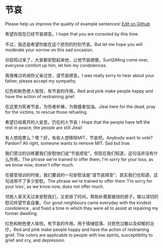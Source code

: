 # 节哀

Please help us improve the quality of example sentences! [Edit on Github](https://github.com/jiyushe/jiyu-example-sentence-source/blob/main/chinese/jieai.md)

<p><span class="chinese">希望你现在已经节哀顺变。</span><span class="english">I hope that you are consoled by this time.</span></p>

<p><span class="chinese">不过，我还是希望你能在这个悲伤的时刻节哀。</span><span class="english">But let me hope you will moderate your sorrow on this sad occasion.</span></p>

<p><span class="chinese">孙启鸣过来了，大家都安慰起来他，让他节哀顺便。</span><span class="english">SunQiMing come over, everyone comfort up him, let him my condolences.</span></p>

<p><span class="chinese">我很难过听闻你父亲过世，请节哀顺变。</span><span class="english">I was really sorry to hear about your father, please accept my sympathy.</span></p>

<p><span class="chinese">红色和粉色使人愉悦，有节哀的作用。</span><span class="english">Red and pink make people happy and have the action of restraining grief.</span></p>

<p><span class="chinese">在这里为死者节哀，为伤者祈祷，为救援者加油。</span><span class="english">Jieai here for the dead, pray for the victims, to rescue those refueling.</span></p>

<p><span class="chinese">希望已经离开的人安息，仍在的人节哀！</span><span class="english">Hope that the people have left the rest in peace, the people are still Jieai!</span></p>

<p><span class="chinese">有人想投票么？嗯？好，有些人想移除MIT，节哀吧。</span><span class="english">Anybody want to vote? Pardon? All right, someone wants to remove MIT. Sad but true.</span></p>

<p><span class="chinese">我们受过的训练要我们安慰他们说“节哀顺变”，但现在我们知道，这句话并没有什么作用。</span><span class="english">The phrase we're trained to offer them, I'm sorry for your loss, as we know now, doesn't offer much.</span></p>

<p><span class="chinese">在接受培训的时侯，我们要说的一句安慰话是“请节哀顺变”，其实我们也知道，这句话带不了多少安慰。</span><span class="english">The phrase we're trained to offer them 'I'm sorry for your loss', as we know now, does not offer much.</span></p>

<p><span class="chinese">邻居人家天天过来安慰我们，又安排了时间，帮助补葺那被烧的房子。致以深切的慰问并望节哀自重。</span><span class="english">Our good neighbours came everyday with the kindest condolence , and fixed a time in which they were all to assist at repairing my former dwelling.</span></p>

<p><span class="chinese">红色和粉色使人愉悦，有节哀的作用。用于情绪低落、对悲伤过敏以及抑郁的治疗。</span><span class="english">Red and pink make people happy and have the action of restraining grief. The colors are applicable to people with low spirits, susceptibility to grief and cry, and depression.</span></p>

